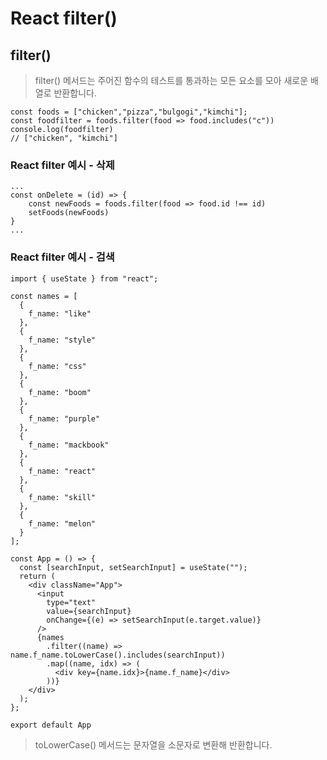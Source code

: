 # React filter()    
## filter()  
> filter() 메서드는 주어진 함수의 테스트를 통과하는 모든 요소를 모아 새로운 배열로 반환합니다.  
```
const foods = ["chicken","pizza","bulgogi","kimchi"];
const foodfilter = foods.filter(food => food.includes("c"))
console.log(foodfilter)
// ["chicken", "kimchi"]
```  

### React filter 예시 - 삭제  
```
...   
const onDelete = (id) => {
    const newFoods = foods.filter(food => food.id !== id)
    setFoods(newFoods)
}
...
```
### React filter 예시 - 검색  
```
import { useState } from "react";

const names = [
  {
    f_name: "like"
  },
  {
    f_name: "style"
  },
  {
    f_name: "css"
  },
  {
    f_name: "boom"
  },
  {
    f_name: "purple"
  },
  {
    f_name: "mackbook"
  },
  {
    f_name: "react"
  },
  {
    f_name: "skill"
  },
  {
    f_name: "melon"
  }
];

const App = () => {
  const [searchInput, setSearchInput] = useState("");
  return (
    <div className="App">
      <input
        type="text"
        value={searchInput}
        onChange={(e) => setSearchInput(e.target.value)}
      />
      {names
        .filter((name) => name.f_name.toLowerCase().includes(searchInput))
        .map((name, idx) => (
          <div key={name.idx}>{name.f_name}</div>
        ))}
    </div>
  );
};

export default App
```  

> toLowerCase() 메서드는 문자열을 소문자로 변환해 반환합니다.  

>